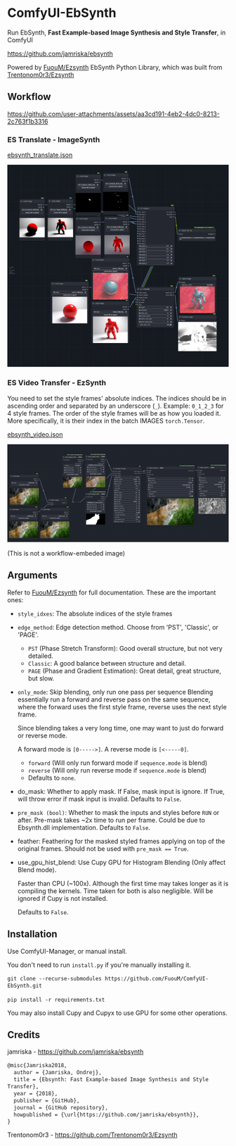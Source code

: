 # ComfyUI-EbSynth
Run EbSynth, **Fast Example-based Image Synthesis and Style Transfer**, in ComfyUI

https://github.com/jamriska/ebsynth

Powered by [FuouM/Ezsynth](https://github.com/FuouM/Ezsynth) EbSynth Python Library, which was built from [Trentonom0r3/Ezsynth](https://github.com/Trentonom0r3/Ezsynth)

## Workflow

https://github.com/user-attachments/assets/aa3cd191-4eb2-4dc0-8213-2c763f1b3316

### ES Translate - ImageSynth

[ebsynth_translate.json](workflow\ebsynth_translate.json)

![ES_Translate](workflow\workflow_ebsynth_translate.png)

### ES Video Transfer - EzSynth

You need to set the style frames' absolute indices. The indices should be in ascending order and separated by an underscore (`_`). Example: `0_1_2_3` for 4 style frames. The order of the style frames will be as how you loaded it. More specifically, it is their index in the batch IMAGES `torch.Tensor`.

[ebsynth_video.json](workflow\ebsynth_video.json)

![EbSynth Video Example](ebsynth_video_example.png)

(This is not a workflow-embeded image)

## Arguments

Refer to [FuouM/Ezsynth](https://github.com/FuouM/Ezsynth) for full documentation. These are the important ones:

* `style_idxes`: The absolute indices of the style frames
* `edge_method`: Edge detection method. Choose from 'PST', 'Classic', or 'PAGE'.
  * `PST` (Phase Stretch Transform): Good overall structure, but not very detailed.
  * `Classic`: A good balance between structure and detail.
  * `PAGE` (Phase and Gradient Estimation): Great detail, great structure, but slow.
* `only_mode`: Skip blending, only run one pass per sequence
    Blending essentially run a forward and reverse pass on the same sequence, where the forward uses the first style frame, reverse uses the next style frame.

    Since blending takes a very long time, one may want to just do forward or reverse mode. 
    
    A forward mode is `[0----->]`. A reverse mode is `[<-----0]`.

  * `forward` (Will only run forward mode if `sequence.mode` is blend)
  * `reverse` (Will only run reverse mode if `sequence.mode` is blend)
  * Defaults to `none`.
* do_mask: Whether to apply mask. If False, mask input is ignore. If True, will throw error if mask input is invalid. Defaults to `False`.
* `pre_mask (bool)`: Whether to mask the inputs and styles before `RUN` or after. Pre-mask takes ~2x time to run per frame. Could be due to Ebsynth.dll implementation. Defaults to `False`.     
* feather: Feathering for the masked styled frames applying on top of the original frames. Should not be used with `pre_mask == True`.
* use_gpu_hist_blend: Use Cupy GPU for Histogram Blending (Only affect Blend mode). 
    
    Faster than CPU (~100x). Although the first time may takes longer as it is compiling the kernels. 
    Time taken for both is also negligible. Will be ignored if Cupy is not installed.
    
    Defaults to `False`.

## Installation

Use ComfyUI-Manager, or manual install.

You don't need to run `install.py` if you're manually installing it.

```
git clone --recurse-submodules https://github.com/FuouM/ComfyUI-EbSynth.git

pip install -r requirements.txt
```

You may also install Cupy and Cupyx to use GPU for some other operations.

## Credits

jamriska - https://github.com/jamriska/ebsynth

```
@misc{Jamriska2018,
  author = {Jamriska, Ondrej},
  title = {Ebsynth: Fast Example-based Image Synthesis and Style Transfer},
  year = {2018},
  publisher = {GitHub},
  journal = {GitHub repository},
  howpublished = {\url{https://github.com/jamriska/ebsynth}},
}
```

Trentonom0r3 - https://github.com/Trentonom0r3/Ezsynth
